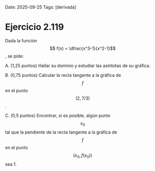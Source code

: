 Date: 2025-09-25
Tags: [derivada]

# Ejercicio 2.119

 
Dada la función  $$ f(x) =  \dfrac{x^3-1}{x^2-1}$$  , se pide:

A.   (1,25 puntos) Hallar su dominio y estudiar las asíntotas de su gráfica.

B.   (0,75 puntos) Calcular la recta tangente a la gráfica de  $$ f$$   en el punto  $$ (2,7/3)$$  .

C.   (0,5 puntos) Encontrar, si es posible, algún punto  $$ x_0$$   tal que la pendiente de la recta tangente a la gráfica de  $$ f$$   en el punto  $$ \left(  x_0,f(x_0)  \right)$$   sea 1.

